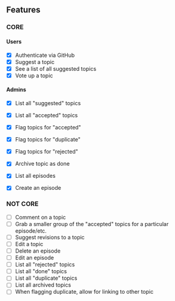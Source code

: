 ##  Features

### CORE
#### Users
- [x] Authenticate via GitHub
- [x] Suggest a topic
- [x] See a list of all suggested topics
- [x] Vote up a topic

#### Admins
- [x] List all "suggested" topics
- [x] List all "accepted" topics
- [x] Flag topics for "accepted"
- [x] Flag topics for "duplicate"
- [x] Flag topics for "rejected"
- [x] Archive topic as done

- [x] List all episodes
- [x] Create an episode

### NOT CORE
- [ ] Comment on a topic
- [ ] Grab a smaller group of the "accepted" topics for a particular episode/etc.
- [ ] Suggest revisions to a topic
- [ ] Edit a topic
- [ ] Delete an episode
- [ ] Edit an episode
- [ ] List all "rejected" topics
- [ ] List all "done" topics
- [ ] List all "duplicate" topics
- [ ] List all archived topics
- [ ] When flagging duplicate, allow for linking to other topic

